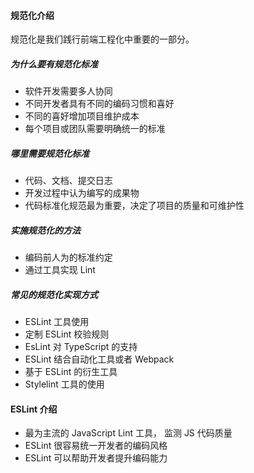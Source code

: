 <!--
 * @Date: 2021-08-17 22:32:55
 * @LastEditors: chuhongguang
-->
#### 规范化介绍
规范化是我们践行前端工程化中重要的一部分。

##### 为什么要有规范化标准
- 软件开发需要多人协同
- 不同开发者具有不同的编码习惯和喜好
- 不同的喜好增加项目维护成本
- 每个项目或团队需要明确统一的标准

##### 哪里需要规范化标准
- 代码、文档、提交日志
- 开发过程中认为编写的成果物
- 代码标准化规范最为重要，决定了项目的质量和可维护性

##### 实施规范化的方法
- 编码前人为的标准约定
- 通过工具实现 Lint

##### 常见的规范化实现方式
- ESLint 工具使用
- 定制 ESLint 校验规则
- EsLint 对 TypeScript 的支持
- ESLint 结合自动化工具或者 Webpack
- 基于 ESLint 的衍生工具
- Stylelint 工具的使用

#### ESLint 介绍
- 最为主流的 JavaScript Lint 工具， 监测 JS 代码质量
- ESLint 很容易统一开发者的编码风格
- ESLint 可以帮助开发者提升编码能力
